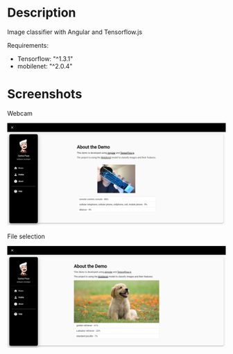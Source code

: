 # Description

Image classifier with Angular and Tensorflow.js

Requirements:
- Tensorflow: "^1.3.1"
- mobilenet: "^2.0.4"

# Screenshots

Webcam

![image](./src/assets/controll.png)

File selection 

![image](./src/assets/dog.png)

